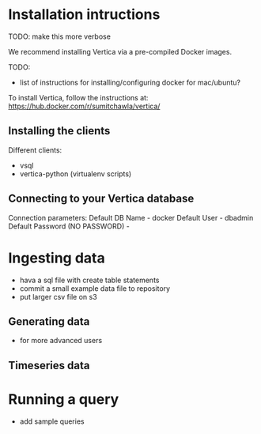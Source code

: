 # Installation intructions

TODO: make this more verbose

We recommend installing Vertica via a pre-compiled Docker images.

TODO:
- list of instructions for installing/configuring docker for mac/ubuntu?

To install Vertica, follow the instructions at:
https://hub.docker.com/r/sumitchawla/vertica/

## Installing the clients
Different clients:
- vsql 
- vertica-python (virtualenv scripts)

## Connecting to your Vertica database

Connection parameters:
Default DB Name - docker
Default User - dbadmin
Default Password (NO PASSWORD) -

# Ingesting data
- hava a sql file with create table statements
- commit a small example data file to repository
- put larger csv file on s3 

## Generating data
- for more advanced users

## Timeseries data


# Running a query
- add sample queries
